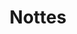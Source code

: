 ---
title: Nottes
description: Take simple notes and share them.
coverImage: /assets/img/work/development/nottes-app-2.png
cover: /assets/img/work/development/nottes-app/cover.png
coverBg: /assets/img/work/development/nottes-app/cover-bg.png
---